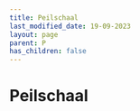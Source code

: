 ```yaml
---
title: Peilschaal
last_modified_date: 19-09-2023
layout: page
parent: P
has_children: false
---
```


Peilschaal
==========

